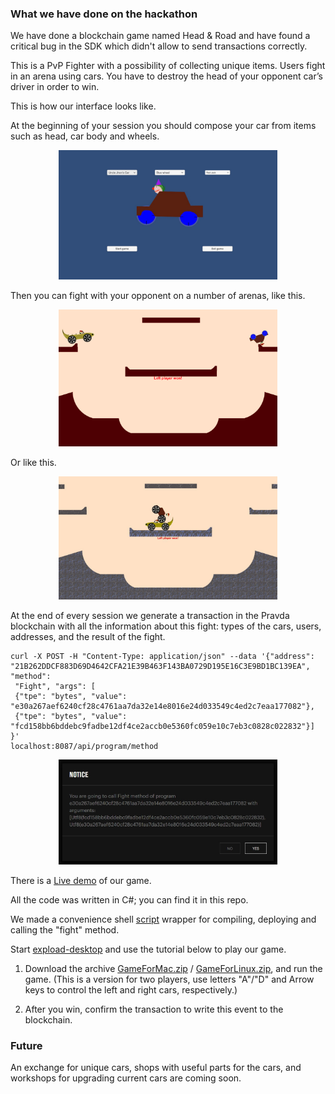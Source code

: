 ### What we have done on the hackathon
We have done a blockchain game named Head & Road and have found a critical bug in the SDK which didn't allow to send transactions correctly.

This is a PvP Fighter with a possibility of collecting unique items. Users fight in an arena using cars. You have to destroy the head of your opponent car’s driver in order to win.

This is how our interface looks like.

At the beginning of your session you should compose your car from items such as head, car body and wheels.
<p align="center">
  <img src="Enter.jpg" width="350" title="Create your car.">
</p>

Then you can fight with your opponent on a number of arenas, like this.

<p align="center">
  <img src="Fight1.png" width="350" title="First fight.">
</p>

Or like this.
<p align="center">
  <img src="Fight2.jpg" width="350" title="Second fight.">
</p>

At the end of every session we generate a transaction in the Pravda blockchain with all the information about this fight: types of the cars, users, addresses, and the result of the fight.

```
curl -X POST -H "Content-Type: application/json" --data '{"address": "21B262DDCF883D69D4642CFA21E39B463F143BA0729D195E16C3E9BD1BC139EA", "method":
 "Fight", "args": [
 {"tpe": "bytes", "value": "e30a267aef6240cf28c4761aa7da32e14e8016e24d033549c4ed2c7eaa177082"},
 {"tpe": "bytes", "value": "fcd158bb6bddebc9fadbe12df4ce2accb0e5360fc059e10c7eb3c0828c022832"}] }'
localhost:8087/api/program/method
```

<p align="center">
  <img src="Transaction.jpg" width="350" title="Transaction.">
</p>


There is a <a href="https://www.youtube.com/watch?v=TVfSyeEHNcQ">Live demo</a> of our game.

All the code was written in C#; you can find it in this repo.

We made a convenience shell <a href="https://github.com/glushenkovIG/GameNodeHackathon/blob/master/Compile%26Deploy.file">script</a> wrapper for compiling, deploying and calling the "fight" method.

Start <a href="http://download.expload.com/expload-desktop/">expload-desktop</a> and use the tutorial below to play our game.

1) Download the archive <a href="https://github.com/glushenkovIG/GameNodeHackathon/blob/master/GameForMac.zip">GameForMac.zip</a> / <a href="https://github.com/glushenkovIG/GameNodeHackathon/blob/master/GameForLinux.zip">GameForLinux.zip</a>, and run the game. (This is a version for two players, use letters "A"/"D" and Arrow keys to control the left and right cars, respectively.)

2) After you win, confirm the transaction to write this event to the blockchain.

### Future

<!-- We are going to add big economic part of our game. -->An exchange for unique cars, shops with useful parts for the cars, and workshops for upgrading current cars are coming soon.
